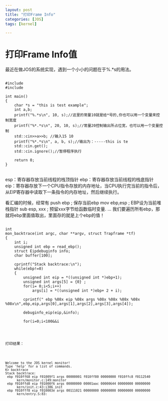 ```yaml
---
layout: post
title: "打印Frame Info"
categories: [JOS]
tags: [kernel]

---
```

打印Frame Info值
================
最近在做JOS的系统实现，遇到一个小小的问题在于%.*s的用法。
<pre>
<code>
#include <cstdio>
#include <iostream>
 
int main()
{    
    char *s = "this is test example";
    int a,b;
    printf("%.*s\n", 10, s);//这里的常量10就是给*号的,你也可以用一个变量来控制宽度
    printf("%*.*s\n", 20, 10, s);//常量20控制输出所占位宽，也可以用一个变量控制
    std::cin>>a>>b; //输入15 10
    printf("%*.*s\n", a, b, s);//输出为：-----this is te
    std::cin.get();
    std::cin.ignore();//暂停程序执行
 
    return 0;
}
</code>
</pre>
esp：寄存器存放当前线程的栈顶指针
ebp：寄存器存放当前线程的栈底指针
eip：寄存器存放下一个CPU指令存放的内存地址，当CPU执行完当前的指令后，从EIP寄存器中读取下一条指令的内存地址，然后继续执行。

看汇编的时候，经常有
push ebp ; 保存当前ebp
mov ebp,esp ; EBP设为当前堆栈指针
sub esp, xxx ; 预留xxx字节给函数临时变量.
…
我们要遍历所有ebp，那就将ebp里面值取出，里面存的就是上个ebp的值！
<pre><code>
int
mon_backtrace(int argc, char **argv, struct Trapframe *tf)
{
    int i;
    unsigned int ebp = read_ebp();
    struct Eipdebuginfo info;
    char buffer[100];
                                                                                                                                               
    cprintf("Stack backtrace:\n");
    while(ebp!=0)
    {   
        unsigned int eip = *((unsigned int *)ebp+1);
        unsigned int args[5] = {0} ;
        for(i= 0;i<5;i++)
            args[i] = *((unsigned int *)ebp+ 2 + i); 
     
        cprintf(" ebp %08x eip %08x args %08x %08x %08x %08x %08x\n",ebp,eip,args[0],args[1],args[2],args[3],args[4]);
     
        debuginfo_eip(eip,&info);
 
        for(i=0;i<100&&i<info.eip_fn_namelen;i++)
            buffer[i] = info.eip_fn_name[i];
        buffer[i] = '\0';
 
        cprintf("      %s:%d:%.*s+%d\n",info.eip_file, info.eip_line, info.eip_fn_namelen ,info.eip_fn_name ,eip-info.eip_fn_addr);
              
        ebp = *((unsigned int *)ebp);
    }       
    return 0;
}  
</code></pre>
打印结果：
<pre><code>
Welcome to the JOS kernel monitor!
Type 'help' for a list of commands.
K> backtrace
Stack backtrace:
 ebp f010ff68 eip f01009f1 args 00000001 f010ff80 00000000 f010ffc8 f0112540
      kern/monitor.c:149:monitor 
 ebp f010ffd8 eip f01000f6 args 00000000 00001aac 00000644 00000000 00000000
      kern/init.c:43:i386_init 
 ebp f010fff8 eip f010003e args 00111021 00000000 00000000 00000000 00000000
      kern/entry.S:83:<unknown> 
</code></pre>
